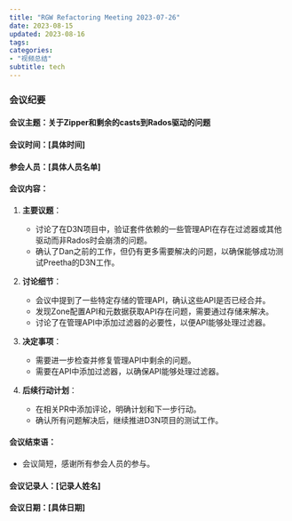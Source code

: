 ```yaml
---
title: "RGW Refactoring Meeting 2023-07-26"
date: 2023-08-15
updated: 2023-08-16
tags:
categories:
- "视频总结"
subtitle: tech
---
```



### 会议纪要

#### 会议主题：关于Zipper和剩余的casts到Rados驱动的问题

#### 会议时间：[具体时间]

#### 参会人员：[具体人员名单]

#### 会议内容：

1. **主要议题**：
   - 讨论了在D3N项目中，验证套件依赖的一些管理API在存在过滤器或其他驱动而非Rados时会崩溃的问题。
   - 确认了Dan之前的工作，但仍有更多需要解决的问题，以确保能够成功测试Preetha的D3N工作。

2. **讨论细节**：
   - 会议中提到了一些特定存储的管理API，确认这些API是否已经合并。
   - 发现Zone配置API和元数据获取API存在问题，需要通过存储来解决。
   - 讨论了在管理API中添加过滤器的必要性，以便API能够处理过滤器。

3. **决定事项**：
   - 需要进一步检查并修复管理API中剩余的问题。
   - 需要在API中添加过滤器，以确保API能够处理过滤器。

4. **后续行动计划**：
   - 在相关PR中添加评论，明确计划和下一步行动。
   - 确认所有问题解决后，继续推进D3N项目的测试工作。

#### 会议结束语：
- 会议简短，感谢所有参会人员的参与。

#### 会议记录人：[记录人姓名]

#### 会议日期：[具体日期]